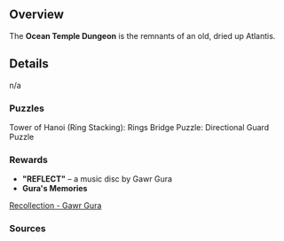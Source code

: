 <!-- title: Ocean Temple Dungeon -->
<!-- quote: Finally... My story begins here! -->
<!-- chapters: 0 -->
<!-- images: -->
<!-- model: false -->

## Overview

The **Ocean Temple Dungeon** is the remnants of an old, dried up Atlantis.

## Details

n/a

### Puzzles

Tower of Hanoi (Ring Stacking): Rings
Bridge Puzzle:
Directional Guard Puzzle

### Rewards

- **"REFLECT"** – a music disc by Gawr Gura
- **Gura's Memories**

[Recollection - Gawr Gura](#embed:https://www.youtube.com/watch?v=SDnRHwpnIH4)

### Sources
